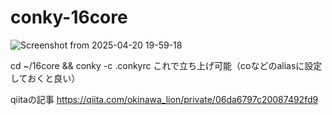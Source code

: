 # conky-16core

![Screenshot from 2025-04-20 19-59-18](https://github.com/user-attachments/assets/cab980a8-b5ff-4cda-97e1-48d2ddf1460e)

cd ~/16core && conky -c .conkyrc
これで立ち上げ可能（coなどのaliasに設定しておくと良い）

qiitaの記事
https://qiita.com/okinawa_lion/private/06da6797c20087492fd9

